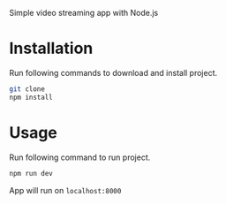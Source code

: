 Simple video streaming app with Node.js

# Installation

Run following commands to download and install project.
```bash
git clone
npm install
```
# Usage

Run following command to run project.
```bash
npm run dev
```
App will run on `localhost:8000`